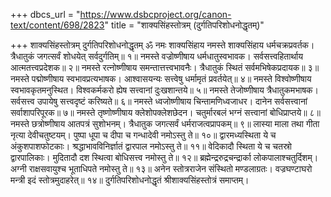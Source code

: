 +++
dbcs_url = "https://www.dsbcproject.org/canon-text/content/698/2823"
title = "शाक्यसिंहस्तोत्रम् (दुर्गतिपरिशोधनोद्धृतम्)"

+++
शाक्यसिंहस्तोत्रम्
दुर्गतिपरिशोधनोद्धृतम्
ॐ नमः शाक्यसिंहाय
नमस्ते शाक्यसिंहाय धर्मचक्रप्रवर्तक। 
त्रैधातुकं जगत्सर्वं शोधयेत् सर्वदुर्गतिम्॥ १॥
नमस्ते वज्रोष्णीषाय धर्मधातुस्वभावक। 
सर्वसत्त्वहितार्थाय आत्मतत्त्वप्रदेशक॥ २॥
नमस्ते रत्नोष्णीषाय समन्तात्तत्त्वभावनैः।
त्रैधातुकं स्थितं सर्वमभिषेकप्रदायक॥ ३॥
नमस्ते पद्मोष्णीषाय स्वभावप्रत्यभाषक। 
आश्वासयन्यः सत्त्वेषु धर्मामृतं प्रवर्तयेत्॥ ४॥
नमस्ते विश्वोष्णीषाय स्वभावकृतमनुस्थित। 
विश्वकर्मकरो ह्येष सत्त्वानां दुःखशान्तये॥ ५॥
नमस्ते तेजोष्णीषाय त्रैधातुकमभाषक। 
सर्वसत्त्व उपायेषु सत्त्वदृष्टं करिष्यते॥ ६॥
नमस्ते ध्वजोष्णीषाय चिन्तामणिध्वजाधर।
दानेन सर्वसत्त्वानां सर्वाशापरिपूरक॥ ७॥
नमस्ते तृष्णोष्णीषाय क्लेशोपक्लेशछेदन। 
चतुर्मारबलं भग्नं सत्त्वानां बोधिप्राप्तये॥ ८॥
नमस्ते छत्रोष्णीषाय आतपत्रं सुशोभनम्।
त्रैधातुक जगत्सर्वं धर्मराजत्वप्रापकम्॥ ९॥
लास्या माला तथा गीता नृत्या देवीचतुष्टयम्। 
पुष्पा धूपा च दीपा च गन्धादेवी नमोऽस्तु ते॥ १०॥
द्वारमध्यस्थिता ये च अंकुशपाशफोटकाः। 
श्रद्धाभावविनिर्ज्ञातं द्वारपाल नमोऽस्तु ते॥ ११॥
वेदिकादौ स्थिता ये च चतस्रो द्वारपालिकाः। 
मुदितादौ दश स्थित्वा बोधिसत्त्व नमोस्तु ते॥ १२॥
ब्रह्मेन्द्ररुद्रचन्द्रार्का लोकपालाश्चतुर्दिशम्। 
अग्नी राक्षसवायुश्च भूताधिपते नमोस्तु ते॥ १३॥
अनेन स्तोत्रराजेन संस्थितो मण्डलाग्रतः। 
वज्रघण्टाघरो मन्त्री इदं स्तोत्रमुदाहरेत्॥ १४॥
दुर्गतिपरिशोधनोद्धृतं श्रीशाक्यसिंहस्तोत्रं समाप्तम्।
